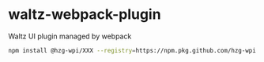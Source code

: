 # waltz-webpack-plugin
Waltz UI plugin managed by webpack


```bash
npm install @hzg-wpi/XXX --registry=https://npm.pkg.github.com/hzg-wpi
```
